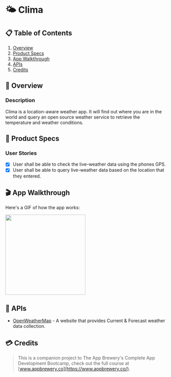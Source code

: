 # 🌤 Clima

## 📋 Table of Contents
1. [Overview](#Overview)
2. [Product Specs](#Product-Specs)
3. [App Walkthrough](#App-Walkthrough)
4. [APIs](#APIs)
5. [Credits](#Credits)

## 👀 Overview
### Description

Clima is a location-aware weather app. It will find out where you are in the world and query an open source weather service to retrieve the temperature and weather conditions.

## 📕 Product Specs
### User Stories

- [X] User shall be able to check the live-weather data using the phones GPS.
- [X] User shall be able to query live-weather data based on the location that they entered.

## 🎬 App Walkthrough

Here's a GIF of how the app works:

<img src="https://raw.githubusercontent.com/py415/app-resources/master/GIFs/ios/ios-clima.gif" width="250" />

## 🔑 APIs

- [OpenWeatherMap](https://openweathermap.org/api) - A website that provides Current & Forecast weather data collection.

## 💳 Credits

>This is a companion project to The App Brewery's Complete App Development Bootcamp, check out the full course at [www.appbrewery.co](https://www.appbrewery.co/).

